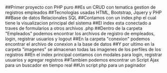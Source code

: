 ##Primer proyecto con PHP puro
##Es un CRUD con tematica gestion de registros empleados
##Tecnologias usadas HTML, Bootstrap, Jquery y PHP
##Base de datos Relacionales SQL
##Contamos con un index.php el cual tiene la visualizacion principal del sistema
##El index esta conectado a traves de formularios a otros archivos .php
##Dentro de la carpeta "Empleados" podemos encontrar los archivos de registro de empleados, login, registrar usuarios y logout
##En la carpeta "conexion" podemos encontrar el archivo de conexion a la base de datos
##Y por ultimo en la carpeta "imagenes" se almacenan todas las imagenes de los perfiles de los registros
##En el index principal contamos con modales para login, registrar usuarios y agregar registros
##Tambien podemos encontrar un Script Ajax para un buscador en tiempo real 
##Un script php para un paginador